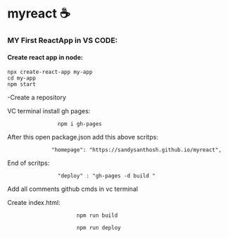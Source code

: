 # myreact :coffee: 

### MY First ReactApp in VS CODE:

#### Create react app in node:

  
```
npx create-react-app my-app
cd my-app
npm start

```

-Create a repository

  VC terminal install  gh pages:

                    npm i gh-pages

After this open package.json add this above scritps:

                  "homepage": "https://sandysanthosh.github.io/myreact",

End of scritps:

                    "deploy" : "gh-pages -d build "

Add all comments github cmds in vc terminal

Create index.html:

                          npm run build

                          npm run deploy




